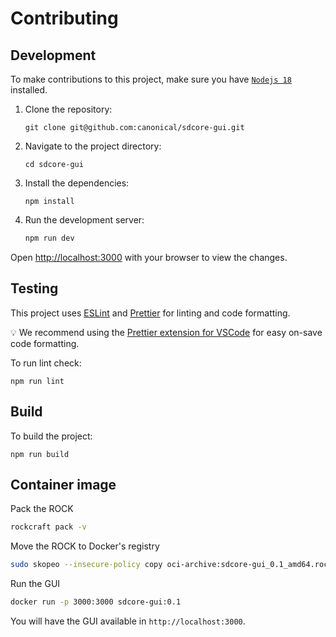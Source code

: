 # Contributing


## Development

To make contributions to this project, make sure you have [`Nodejs 18`](https://nodejs.org/) installed.

1. Clone the repository:

   ```shell
   git clone git@github.com:canonical/sdcore-gui.git
   ```

2. Navigate to the project directory:

   ```shell
   cd sdcore-gui
   ```

3. Install the dependencies:

   ```shell
   npm install
   ```

4. Run the development server:

   ```bash
   npm run dev
   ```

Open [http://localhost:3000](http://localhost:3000) with your browser to view the changes.

## Testing

This project uses [ESLint](https://eslint.org/) and [Prettier](https://prettier.io/) for linting and code formatting.

💡 We recommend using the [Prettier extension for VSCode](https://marketplace.visualstudio.com/items?itemName=esbenp.prettier-vscode) for easy on-save code formatting.

To run lint check:

```shell
npm run lint
```

## Build

To build the project:

```shell
npm run build
```

## Container image

Pack the ROCK

```bash
rockcraft pack -v
```

Move the ROCK to Docker's registry

```bash
sudo skopeo --insecure-policy copy oci-archive:sdcore-gui_0.1_amd64.rock docker-daemon:sdcore-gui:0.1
```

Run the GUI

```bash
docker run -p 3000:3000 sdcore-gui:0.1
```

You will have the GUI available in `http://localhost:3000`.

